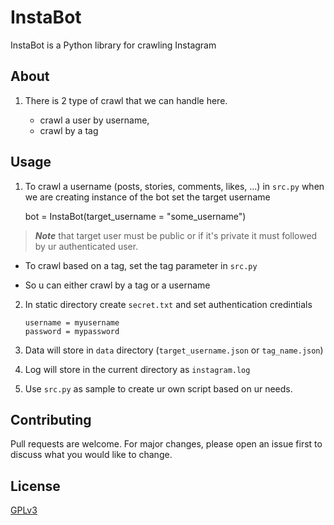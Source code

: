 # InstaBot

InstaBot is a Python library for crawling Instagram


## About

1. There is 2 type of crawl that we can handle here.
   
    - crawl a user by username,
    - crawl by a tag
    

## Usage


1. To crawl a username (posts, stories, comments, likes, ...) in `src.py` when we are creating instance of the bot set the target username 
    
    
    bot = InstaBot(target_username = "some_username")
    

> ***Note*** that target user must be public or if it's private it must followed by ur authenticated user.

- To crawl based on a tag, set the tag parameter in `src.py`

- So u can either crawl by a tag or a username

2. In static directory create `secret.txt` and set authentication credintials
    ```
    username = myusername
    password = mypassword
    ```

3. Data will store in `data` directory (`target_username.json` or `tag_name.json`)

4. Log will store in the current directory as `instagram.log`

5. Use `src.py` as sample to create ur own script based on ur needs.


## Contributing
Pull requests are welcome. For major changes, please open an issue first to discuss what you would like to change.


## License
[GPLv3](https://www.gnu.org/licenses/gpl-3.0.en.html)




